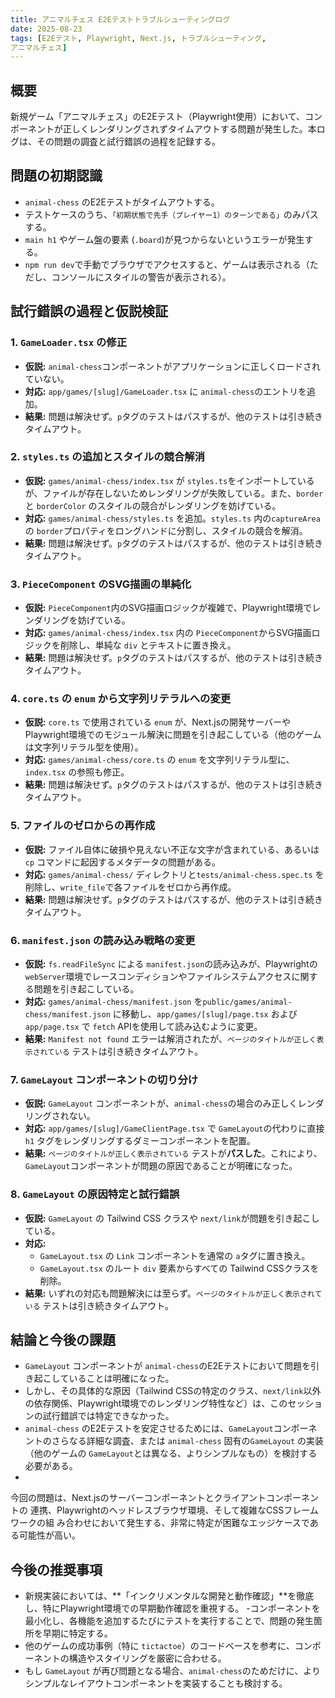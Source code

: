 ```yaml
---
title: アニマルチェス E2Eテストトラブルシューティングログ
date: 2025-08-23
tags: [E2Eテスト, Playwright, Next.js, トラブルシューティング,
アニマルチェス]
---
```


## 概要

新規ゲーム「アニマルチェス」のE2Eテスト（Playwright使用）において、コンポーネントが正しくレンダリングされずタイムアウトする問題が発生した。本ログは、その問題の調査と試行錯誤の過程を記録する。

## 問題の初期認識

-   `animal-chess` のE2Eテストがタイムアウトする。
-   テストケースのうち、`「初期状態で先手（プレイヤー1）のターンである」`のみパスする。
-   `main h1` やゲーム盤の要素 (`.board`)が見つからないというエラーが発生する。
-   `npm run dev`で手動でブラウザでアクセスすると、ゲームは表示される（ただし、コンソールにスタイルの警告が表示される）。

## 試行錯誤の過程と仮説検証

### 1. `GameLoader.tsx` の修正

-   **仮説:** `animal-chess`コンポーネントがアプリケーションに正しくロードされていない。
-   **対応:** `app/games/[slug]/GameLoader.tsx` に `animal-chess`のエントリを追加。
-   **結果:** 問題は解決せず。`p`タグのテストはパスするが、他のテストは引き続きタイムアウト。

### 2. `styles.ts` の追加とスタイルの競合解消

-   **仮説:** `games/animal-chess/index.tsx` が `styles.ts`をインポートしているが、ファイルが存在しないためレンダリングが失敗している。また、`border` と `borderColor` のスタイルの競合がレンダリングを妨げている。
-   **対応:** `games/animal-chess/styles.ts` を追加。`styles.ts` 内の`captureArea` の `border`プロパティをロングハンドに分割し、スタイルの競合を解消。
-   **結果:** 問題は解決せず。`p`タグのテストはパスするが、他のテストは引き続きタイムアウト。

### 3. `PieceComponent` のSVG描画の単純化

-   **仮説:** `PieceComponent`内のSVG描画ロジックが複雑で、Playwright環境でレンダリングを妨げている。
-   **対応:** `games/animal-chess/index.tsx` 内の `PieceComponent`からSVG描画ロジックを削除し、単純な `div` とテキストに置き換え。
-   **結果:** 問題は解決せず。`p`タグのテストはパスするが、他のテストは引き続きタイムアウト。

### 4. `core.ts` の `enum` から文字列リテラルへの変更

-   **仮説:** `core.ts` で使用されている `enum`
が、Next.jsの開発サーバーやPlaywright環境でのモジュール解決に問題を引き起こしている（他のゲームは文字列リテラル型を使用）。
-   **対応:** `games/animal-chess/core.ts` の `enum` を文字列リテラル型に、`index.tsx` の参照も修正。
-   **結果:** 問題は解決せず。`p`タグのテストはパスするが、他のテストは引き続きタイムアウト。

### 5. ファイルのゼロからの再作成

-   **仮説:** ファイル自体に破損や見えない不正な文字が含まれている、あるいは`cp` コマンドに起因するメタデータの問題がある。
-   **対応:** `games/animal-chess/` ディレクトリと`tests/animal-chess.spec.ts` を削除し、`write_file`で各ファイルをゼロから再作成。
-   **結果:** 問題は解決せず。`p`タグのテストはパスするが、他のテストは引き続きタイムアウト。

### 6. `manifest.json` の読み込み戦略の変更

-   **仮説:** `fs.readFileSync` による `manifest.json`の読み込みが、Playwrightの `webServer`環境でレースコンディションやファイルシステムアクセスに関する問題を引き起こしている。
-   **対応:** `games/animal-chess/manifest.json` を`public/games/animal-chess/manifest.json` に移動し、`app/games/[slug]/page.tsx` および `app/page.tsx` で `fetch` APIを使用して読み込むように変更。
-   **結果:** `Manifest not found` エラーは解消されたが、`ページのタイトルが正しく表示されている` テストは引き続きタイムアウト。

### 7. `GameLayout` コンポーネントの切り分け

-   **仮説:** `GameLayout` コンポーネントが、`animal-chess`の場合のみ正しくレンダリングされない。
-   **対応:** `app/games/[slug]/GameClientPage.tsx` で `GameLayout`の代わりに直接 `h1` タグをレンダリングするダミーコンポーネントを配置。
-   **結果:** `ページのタイトルが正しく表示されている` テストが**パスした**。これにより、`GameLayout`コンポーネントが問題の原因であることが明確になった。

### 8. `GameLayout` の原因特定と試行錯誤

-   **仮説:** `GameLayout` の Tailwind CSS クラスや `next/link`が問題を引き起こしている。
-   **対応:**
    -   `GameLayout.tsx` の `Link` コンポーネントを通常の `a`タグに置き換え。
    -   `GameLayout.tsx` のルート `div` 要素からすべての Tailwind CSSクラスを削除。
-   **結果:** いずれの対応も問題解決には至らず。`ページのタイトルが正しく表示されている` テストは引き続きタイムアウト。

## 結論と今後の課題

-   `GameLayout` コンポーネントが `animal-chess`のE2Eテストにおいて問題を引き起こしていることは明確になった。
-   しかし、その具体的な原因（Tailwind CSSの特定のクラス、`next/link`以外の依存関係、Playwright環境でのレンダリング特性など）は、このセッションの試行錯誤では特定できなかった。
-   `animal-chess` のE2Eテストを安定させるためには、`GameLayout`コンポーネントのさらなる詳細な調査、または `animal-chess` 固有の`GameLayout` の実装（他のゲームの `GameLayout`とは異なる、よりシンプルなもの）を検討する必要がある。
-
今回の問題は、Next.jsのサーバーコンポーネントとクライアントコンポーネントの
連携、Playwrightのヘッドレスブラウザ環境、そして複雑なCSSフレームワークの組
み合わせにおいて発生する、非常に特定が困難なエッジケースである可能性が高い。

## 今後の推奨事項

-   新規実装においては、**「インクリメンタルな開発と動作確認」**を徹底し、特にPlaywright環境での早期動作確認を重視する。
-コンポーネントを最小化し、各機能を追加するたびにテストを実行することで、問題の発生箇所を早期に特定する。
-   他のゲームの成功事例（特に `tictactoe`）のコードベースを参考に、コンポーネントの構造やスタイリングを厳密に合わせる。
-   もし `GameLayout` が再び問題となる場合、`animal-chess`のためだけに、よりシンプルなレイアウトコンポーネントを実装することも検討する。

